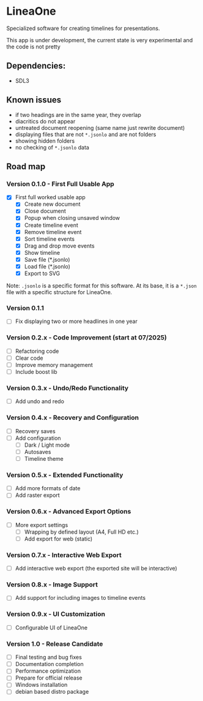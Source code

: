 # LineaOne

Specialized software for creating timelines for presentations.

This app is under development, the current state is very experimental and the code is not pretty

## Dependencies:

- SDL3

## Known issues
- if two headings are in the same year, they overlap
- diacritics do not appear
- untreated document reopening (same name just rewrite document)
- displaying files that are not `*.jsonlo` and are not folders
- showing hidden folders
- no checking of `*.jsonlo` data

## Road map

### Version 0.1.0 - First Full Usable App
- [x] First full worked usable app
  - [x] Create new document
  - [x] Close document
  - [x] Popup when closing unsaved window
  - [x] Create timeline event
  - [x] Remove timeline event
  - [x] Sort timeline events
  - [x] Drag and drop move events
  - [x] Show timeline
  - [x] Save file (*.jsonlo)
  - [x] Load file (*.jsonlo)
  - [x] Export to SVG

Note: `.jsonlo` is a specific format for this software. At its base, it is a `*.json` file with a specific structure for LineaOne.

### Version 0.1.1
- [ ] Fix displaying two or more headlines in one year

### Version 0.2.x - Code Improvement (start at 07/2025)
- [ ] Refactoring code
- [ ] Clear code
- [ ] Improve memory management
- [ ] Include boost lib

### Version 0.3.x - Undo/Redo Functionality
- [ ] Add undo and redo

### Version 0.4.x - Recovery and Configuration
- [ ] Recovery saves
- [ ] Add configuration
  - [ ] Dark / Light mode
  - [ ] Autosaves
  - [ ] Timeline theme

### Version 0.5.x - Extended Functionality
- [ ] Add more formats of date
- [ ] Add raster export

### Version 0.6.x - Advanced Export Options
- [ ] More export settings
  - [ ] Wrapping by defined layout (A4, Full HD etc.)
  - [ ] Add export for web (static)

### Version 0.7.x - Interactive Web Export
- [ ] Add interactive web export (the exported site will be interactive)

### Version 0.8.x - Image Support
- [ ] Add support for including images to timeline events

### Version 0.9.x - UI Customization
- [ ] Configurable UI of LineaOne

### Version 1.0 - Release Candidate
- [ ] Final testing and bug fixes
- [ ] Documentation completion
- [ ] Performance optimization
- [ ] Prepare for official release
- [ ] Windows installation
- [ ] debian based distro package